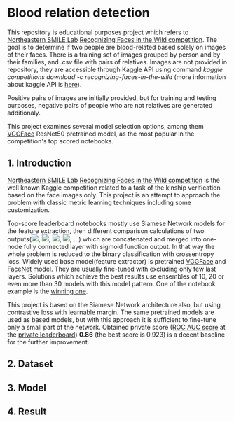 # Blood relation detection

This repository is educational purposes project which refers to [Northeastern SMILE Lab](https://web.northeastern.edu/smilelab/)
[Recognizing Faces in the Wild competition](https://www.kaggle.com/c/recognizing-faces-in-the-wild). The goal is to determine if 
two people are blood-related based solely on images of their faces. There is a training set of images grouped by person and by their families, and .csv file with pairs of relatives. Images are not provided in repository, they are accessible through Kaggle API using
command _kaggle competitions download -c recognizing-faces-in-the-wild_ (more information about kaggle API is [here](https://github.com/Kaggle/kaggle-api)).

Positive pairs of images are initially provided, but for training and testing purposes, negative pairs of people who are not relatives are generated additionaly.

This project examines several model selection options, among them [VGGFace](https://github.com/rcmalli/keras-vggface) ResNet50 pretrained model, as the most popular in the competition's top scored notebooks.

## 1. Introduction
[Northeastern SMILE Lab](https://web.northeastern.edu/smilelab/)
[Recognizing Faces in the Wild competition](https://www.kaggle.com/c/recognizing-faces-in-the-wild) is the well known Kaggle competition related to a task of the kinship verification based on the face images only. This project is an attempt to approach the problem with classic metric learning techniques including some customization.

Top-score leaderboard notebooks mostly use Siamese Network models for the feature extraction, then different comparison calculations of two outputs(<img src="https://render.githubusercontent.com/render/math?math=|X_1 - X_2|">, <img src="https://render.githubusercontent.com/render/math?math=X_1 %2B X_2">, <img src="https://render.githubusercontent.com/render/math?math=X_1^2 - X_2^2">, <img src="https://render.githubusercontent.com/render/math?math=(X_1 - X_2)^2">, ...) which are concatenated and merged into one-node fully connected layer with sigmoid function output. In that way the whole problem is reduced to the binary classification with crossentropy loss. Widely used base model(feature extractor) is pretrained [VGGFace](https://github.com/rcmalli/keras-vggface) and [FaceNet](https://github.com/davidsandberg/facenet) model. They are usually fine-tuned with excluding only few last layers. Solutions which achieve the best results use ensembles of 10, 20 or even more than 30 models with this model pattern. One of the notebook example is the [winning one](https://www.kaggle.com/mattemilio/smile-best-who-smile-last).

This project is based on the Siamese Network architecture also, but using contrastive loss with learnable margin. The same pretrained models are used as based models, but with this approach it is sufficient to fine-tune only a small part of the network. Obtained private score ([ROC AUC score](https://en.wikipedia.org/wiki/Receiver_operating_characteristic) at the [private leaderboard](https://www.kaggle.com/c/recognizing-faces-in-the-wild/leaderboard)) **0.86** (the best score is 0.923) is a decent baseline for the further improvement.

## 2. Dataset
## 3. Model
## 4. Result